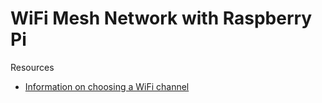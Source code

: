# WiFi Mesh Network with Raspberry Pi

Resources
- [Information on choosing a WiFi channel](https://www.electronics-notes.com/articles/connectivity/wifi-ieee-802-11/channels-frequencies-bands-bandwidth.php)
